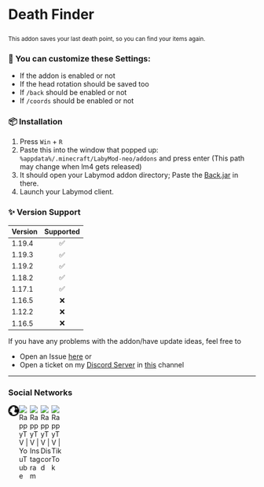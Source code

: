 # Death Finder
<sub>This addon saves your last death point, so you can find your items again.</sub>

### 🔧 You can customize these Settings:
- If the addon is enabled or not
- If the head rotation should be saved too
- If `/back` should be enabled or not
- If `/coords` should be enabled or not

### 📦 Installation
1. Press `Win` + `R`
2. Paste this into the window that popped up: `%appdata%/.minecraft/LabyMod-neo/addons` and press enter (This path may change when lm4 gets released)
3. It should open your Labymod addon directory; Paste the [Back.jar](https://github.com/RappyLabyAddons/Death-Finder/releases/download/v1.0.0/Death-Finder.jar) in there.
4. Launch your Labymod client.

### ✨ Version Support
| Version | Supported |
|---------|:---------:|
| 1.19.4  |     ✅     |
| 1.19.3  |     ✅     |
| 1.19.2  |     ✅     |
| 1.18.2  |     ✅     |
| 1.17.1  |     ✅     |
| 1.16.5  |     ❌     |
| 1.12.2  |     ❌     |
| 1.16.5  |     ❌     |

If you have any problems with the addon/have update ideas, feel free to
- Open an Issue [here](https://github.com/RappyLabyAddons/Death-Finder/issues/new/choose)
  or
- Open a ticket on my [Discord Server](https://rappytv.com/server) in [this](https://discord.com/channels/815912035124248587/840285653946204181) channel

---

### Social Networks

[<img align="left" alt="RappyTV | Website" width="22px" src="https://raw.githubusercontent.com/iconic/open-iconic/master/svg/globe.svg" />][website]
[<img align="left" alt="RappyTV | YouTube" width="22px" src="https://cdn.jsdelivr.net/npm/simple-icons@v3/icons/youtube.svg" />][youtube]
[<img align="left" alt="RappyTV | Instagram" width="22px" src="https://cdn.jsdelivr.net/npm/simple-icons@v3/icons/instagram.svg" />][instagram]
[<img align="left" alt="RappyTV | Discord" width="22px" src="https://cdn.jsdelivr.net/npm/simple-icons@v3/icons/discord.svg" />][server]
[<img align="left" alt="RappyTV | TikTok" width="22px" src="https://cdn.jsdelivr.net/npm/simple-icons@v3/icons/tiktok.svg" />][tiktok]

[website]: https://rappytv.com/
[youtube]: https://youtube.com/c/RappyTVTutorials
[instagram]: https://instagram.com/rappyytv
[server]: https://rappytv.com/server
[tiktok]: https://tiktok.com/@rappytv